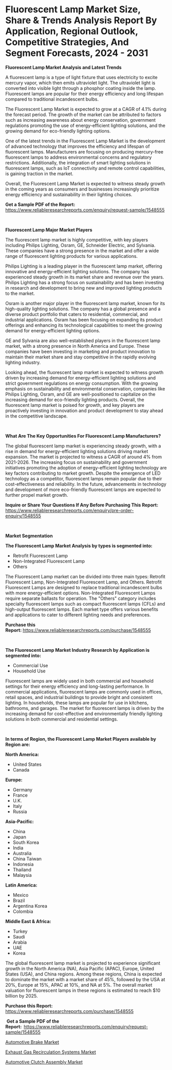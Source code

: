 <p><h1>Fluorescent Lamp Market Size, Share & Trends Analysis Report By Application, Regional Outlook, Competitive Strategies, And Segment Forecasts, 2024 - 2031</h1></p><p><strong>Fluorescent Lamp Market Analysis and Latest Trends</strong></p>
<p><p>A fluorescent lamp is a type of light fixture that uses electricity to excite mercury vapor, which then emits ultraviolet light. The ultraviolet light is converted into visible light through a phosphor coating inside the lamp. Fluorescent lamps are popular for their energy efficiency and long lifespan compared to traditional incandescent bulbs.</p><p>The Fluorescent Lamp Market is expected to grow at a CAGR of 4.1% during the forecast period. The growth of the market can be attributed to factors such as increasing awareness about energy conservation, government regulations promoting the use of energy-efficient lighting solutions, and the growing demand for eco-friendly lighting options.</p><p>One of the latest trends in the Fluorescent Lamp Market is the development of advanced technology that improves the efficiency and lifespan of fluorescent lamps. Manufacturers are focusing on producing mercury-free fluorescent lamps to address environmental concerns and regulatory restrictions. Additionally, the integration of smart lighting solutions in fluorescent lamps, such as IoT connectivity and remote control capabilities, is gaining traction in the market.</p><p>Overall, the Fluorescent Lamp Market is expected to witness steady growth in the coming years as consumers and businesses increasingly prioritize energy efficiency and sustainability in their lighting choices.</p></p>
<p><strong>Get a Sample PDF of the Report:&nbsp;</strong> <a href="https://www.reliableresearchreports.com/enquiry/request-sample/1548555">https://www.reliableresearchreports.com/enquiry/request-sample/1548555</a></p>
<p>&nbsp;</p>
<p><strong>Fluorescent Lamp Major Market Players</strong></p>
<p><p>The fluorescent lamp market is highly competitive, with key players including Philips Lighting, Osram, GE, Schneider Electric, and Sylvania. These companies have a strong presence in the market and offer a wide range of fluorescent lighting products for various applications.</p><p>Philips Lighting is a leading player in the fluorescent lamp market, offering innovative and energy-efficient lighting solutions. The company has experienced steady growth in its market share and revenue over the years. Philips Lighting has a strong focus on sustainability and has been investing in research and development to bring new and improved lighting products to the market. </p><p>Osram is another major player in the fluorescent lamp market, known for its high-quality lighting solutions. The company has a global presence and a diverse product portfolio that caters to residential, commercial, and industrial applications. Osram has been focusing on expanding its product offerings and enhancing its technological capabilities to meet the growing demand for energy-efficient lighting options.</p><p>GE and Sylvania are also well-established players in the fluorescent lamp market, with a strong presence in North America and Europe. These companies have been investing in marketing and product innovation to maintain their market share and stay competitive in the rapidly evolving lighting industry.</p><p>Looking ahead, the fluorescent lamp market is expected to witness growth driven by increasing demand for energy-efficient lighting solutions and strict government regulations on energy consumption. With the growing emphasis on sustainability and environmental conservation, companies like Philips Lighting, Osram, and GE are well-positioned to capitalize on the increasing demand for eco-friendly lighting products. Overall, the fluorescent lamp market is poised for growth, and key players are proactively investing in innovation and product development to stay ahead in the competitive landscape.</p></p>
<p>&nbsp;</p>
<p><strong>What Are The Key Opportunities For Fluorescent Lamp Manufacturers?</strong></p>
<p><p>The global fluorescent lamp market is experiencing steady growth, with a rise in demand for energy-efficient lighting solutions driving market expansion. The market is projected to witness a CAGR of around 4% from 2021-2026. The increasing focus on sustainability and government initiatives promoting the adoption of energy-efficient lighting technology are key factors contributing to market growth. Despite the emergence of LED technology as a competitor, fluorescent lamps remain popular due to their cost-effectiveness and reliability. In the future, advancements in technology and development of more eco-friendly fluorescent lamps are expected to further propel market growth.</p></p>
<p><strong>Inquire or Share Your Questions If Any Before Purchasing This Report:</strong> <a href="https://www.reliableresearchreports.com/enquiry/pre-order-enquiry/1548555">https://www.reliableresearchreports.com/enquiry/pre-order-enquiry/1548555</a></p>
<p>&nbsp;</p>
<p><strong>Market Segmentation</strong></p>
<p><strong>The Fluorescent Lamp Market Analysis by types is segmented into:</strong></p>
<p><ul><li>Retrofit Fluorescent Lamp</li><li>Non-Integrated Fluorescent Lamp</li><li>Others</li></ul></p>
<p><p>The Fluorescent Lamp market can be divided into three main types: Retrofit Fluorescent Lamp, Non-Integrated Fluorescent Lamp, and Others. Retrofit Fluorescent Lamps are designed to replace traditional incandescent bulbs with more energy-efficient options. Non-Integrated Fluorescent Lamps require separate ballasts for operation. The "Others" category includes specialty fluorescent lamps such as compact fluorescent lamps (CFLs) and high-output fluorescent lamps. Each market type offers various benefits and applications to cater to different lighting needs and preferences.</p></p>
<p><strong>Purchase this Report:&nbsp;</strong><a href="https://www.reliableresearchreports.com/purchase/1548555">https://www.reliableresearchreports.com/purchase/1548555</a></p>
<p>&nbsp;</p>
<p><strong>The Fluorescent Lamp Market Industry Research by Application is segmented into:</strong></p>
<p><ul><li>Commercial Use</li><li>Household Use</li></ul></p>
<p><p>Fluorescent lamps are widely used in both commercial and household settings for their energy efficiency and long-lasting performance. In commercial applications, fluorescent lamps are commonly used in offices, retail spaces, and industrial buildings to provide bright and consistent lighting. In households, these lamps are popular for use in kitchens, bathrooms, and garages. The market for fluorescent lamps is driven by the increasing demand for cost-effective and environmentally friendly lighting solutions in both commercial and residential settings.</p></p>
<p>&nbsp;</p>
<p><strong>In terms of Region, the Fluorescent Lamp Market Players available by Region are:</strong></p>
<p>
    <p> <strong> North America: </strong>
        <ul>
            <li>United States</li>
            <li>Canada</li>
        </ul>
        </p> 
    <p> <strong> Europe: </strong>
        <ul>
            <li>Germany</li>
            <li>France</li>
            <li>U.K.</li>
            <li>Italy</li>
            <li>Russia</li>
        </ul>
        </p> 
    <p> <strong> Asia-Pacific: </strong>
        <ul>
            <li>China</li>
            <li>Japan</li>
            <li>South Korea</li>
            <li>India</li>
            <li>Australia</li>
            <li>China Taiwan</li>
            <li>Indonesia</li>
            <li>Thailand</li>
            <li>Malaysia</li>
        </ul>
        </p> 
    <p> <strong> Latin America: </strong>
        <ul>
            <li>Mexico</li>
            <li>Brazil</li>
            <li>Argentina Korea</li>
            <li>Colombia</li>
        </ul>
        </p> 
    <p> <strong> Middle East & Africa: </strong>
        <ul>
            <li>Turkey</li>
            <li>Saudi</li>
            <li>Arabia</li>
            <li>UAE</li>
            <li>Korea</li>
        </ul>
    </p>
    </p>
<p><p>The global fluorescent lamp market is projected to experience significant growth in the North America (NA), Asia Pacific (APAC), Europe, United States (USA), and China regions. Among these regions, China is expected to dominate the market with a market share of 45%, followed by the USA at 20%, Europe at 15%, APAC at 10%, and NA at 5%. The overall market valuation for fluorescent lamps in these regions is estimated to reach $10 billion by 2025.</p></p>
<p><strong>Purchase this Report: </strong><a href="https://www.reliableresearchreports.com/purchase/1548555">https://www.reliableresearchreports.com/purchase/1548555</a></p>
<p>&nbsp;<strong>Get a Sample PDF of the Report:&nbsp;&nbsp;</strong><a href="https://www.reliableresearchreports.com/enquiry/request-sample/1548555">https://www.reliableresearchreports.com/enquiry/request-sample/1548555</a></p>
<p><strong></strong></p>
<p><p><a href="https://shimmer-gardenia-37a.notion.site/Automotive-Brake-Market-Growth-Market-Trends-COVID-19-Impact-and-Forecasts-for-period-from-2024--bc9be4a6f52f4a5d9802ed0c68a9daf1">Automotive Brake Market</a></p><p><a href="https://unruly-ladybug-44b.notion.site/Exhaust-Gas-Recirculation-Systems-Market-Analysis-Examines-its-Scope-on-Growth-Opportunities-and-Fo-71d1312600f04490a6e0bc1b6ee0084e">Exhaust Gas Recirculation Systems Market</a></p><p><a href="https://meowing-lemming-dd3.notion.site/Automotive-Clutch-Assembly-Market-Challenges-Opportunities-and-Growth-Drivers-and-Major-Market-Pl-b1571468663f4819ba131a7e2793e6e3">Automotive Clutch Assembly Market</a></p></p>